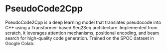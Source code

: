 # PseudoCode2Cpp
PseudoCode2Cpp is a deep learning model that translates pseudocode into C++ using a Transformer-based Seq2Seq architecture. Implemented from scratch, it leverages attention mechanisms, positional encoding, and beam search for high-quality code generation. Trained on the SPOC dataset in Google Colab.
